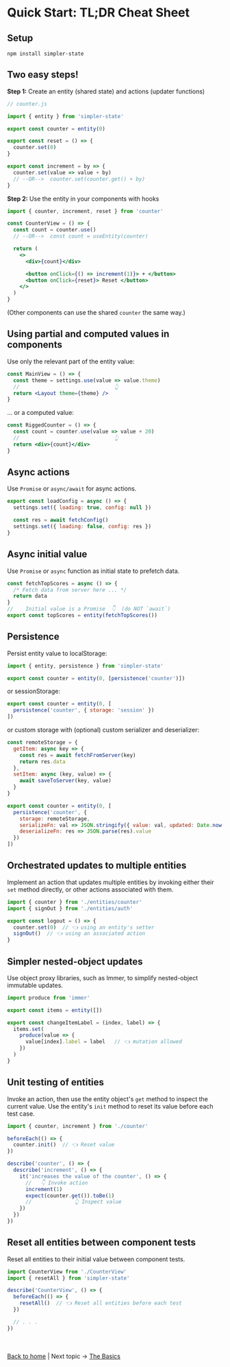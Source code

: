 # Quick Start: TL;DR Cheat Sheet

## Setup

```
npm install simpler-state
```


## Two easy steps!

__Step 1:__ Create an entity (shared state) and actions (updater functions)

```js
// counter.js

import { entity } from 'simpler-state'

export const counter = entity(0)

export const reset = () => {
  counter.set(0)
}

export const increment = by => {
  counter.set(value => value + by)
  // --OR-->  counter.set(counter.get() + by)  
}
```

__Step 2:__ Use the entity in your components with hooks

```jsx
import { counter, increment, reset } from 'counter'

const CounterView = () => {
  const count = counter.use()
  // --OR-->  const count = useEntity(counter)

  return (
    <>
      <div>{count}</div>

      <button onClick={() => increment(1)}> + </button> 
      <button onClick={reset}> Reset </button>
    </>
  )
}
```
(Other components can use the shared `counter` the same way.)


## Using partial and computed values in components

Use only the relevant part of the entity value:
```jsx
const MainView = () => {
  const theme = settings.use(value => value.theme)
  //                               👆
  return <Layout theme={theme} /> 
}
```

... or a computed value:
```jsx
const RiggedCounter = () => {
  const count = counter.use(value => value + 20)
  //                               👆
  return <div>{count}</div>
}
```


## Async actions

Use `Promise` or `async/await` for async actions.
```js
export const loadConfig = async () => {
  settings.set({ loading: true, config: null })

  const res = await fetchConfig()
  settings.set({ loading: false, config: res })
}
```


## Async initial value

Use `Promise` or `async` function as initial state to prefetch data.
```js
const fetchTopScores = async () => {
  /* Fetch data from server here ... */
  return data
}
//    Initial value is a Promise  👇  (do NOT `await`)
export const topScores = entity(fetchTopScores())
```


## Persistence

Persist entity value to localStorage:
```js
import { entity, persistence } from 'simpler-state'

export const counter = entity(0, [persistence('counter')])
```

or sessionStorage:
```js
export const counter = entity(0, [
  persistence('counter', { storage: 'session' })
])
```

or custom storage with (optional) custom serializer and deserializer:
```js
const remoteStorage = {
  getItem: async key => {
    const res = await fetchFromServer(key)
    return res.data
  },
  setItem: async (key, value) => {
    await saveToServer(key, value)
  }
}

export const counter = entity(0, [
  persistence('counter', {
    storage: remoteStorage,
    serializeFn: val => JSON.stringify({ value: val, updated: Date.now() }),
    deserializeFn: res => JSON.parse(res).value
  })
])
```


## Orchestrated updates to multiple entities

Implement an action that updates multiple entities by invoking either their `set` method directly, or other actions associated with them.

```js
import { counter } from './entities/counter'
import { signOut } from './entities/auth'

export const logout = () => {
  counter.set(0)  // 👈 using an entity's setter
  signOut()  // 👈 using an associated action
}
```


## Simpler nested-object updates

Use object proxy libraries, such as Immer, to simplify nested-object immutable updates.
```js
import produce from 'immer'

export const items = entity([])

export const changeItemLabel = (index, label) => {
  items.set(
    produce(value => {
      value[index].label = label   // 👈 mutation allowed
    })
  )
}
```


## Unit testing of entities

Invoke an action, then use the entity object's `get` method to inspect the current value. Use the entity's `init` method to reset its value before each test case.
```js
import { counter, increment } from './counter'

beforeEach(() => {
  counter.init()  // 👈 Reset value
})

describe('counter', () => {
  describe('increment', () => {
    it('increases the value of the counter', () => {
      //   👇 Invoke action
      increment(1)
      expect(counter.get()).toBe(1)
      //              👆 Inspect value
    })
  })
})
```

## Reset all entities between component tests

Reset all entities to their initial value between component tests.
```js
import CounterView from './CounterView'
import { resetAll } from 'simpler-state'

describe('CounterView', () => {
  beforeEach(() => {
    resetAll()  // 👈 Reset all entities before each test
  })

  // . . .
})
```


<br /><br />
[Back to home](index.html) | Next topic → [The Basics](basics.html)

